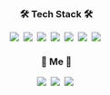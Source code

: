 <h3 align="center">🛠 Tech Stack 🛠</h3>
<p align="center">
  <img src="https://img.shields.io/badge/React Native-61DAFB?style=flat-square&logo=React&logoColor=white"/></a>&nbsp <img src="https://img.shields.io/badge/React-61DAFB?style=flat-square&logo=React&logoColor=white"/></a>&nbsp <img src="https://img.shields.io/badge/JavaScript-F7DF1E?style=flat-square&logo=JavaScript&logoColor=white"/></a>&nbsp <img src="https://img.shields.io/badge/Flutter-02569B?style=flat-square&logo=Fluttert&logoColor=white"/></a>&nbsp <img src="https://img.shields.io/badge/Android-3DDC84?style=flat-square&logo=Android&logoColor=white"/></a>&nbsp <img src="https://img.shields.io/badge/C-A8B9CC?style=flat-square&logo=C&logoColor=white"/></a>&nbsp <img src="https://img.shields.io/badge/C++-00599C?style=flat-square&logo=C++&logoColor=white"/></a>&nbsp
</p>

<h3 align="center">🍑 Me 🍑</h3>
<p align="center">
  <a href="https://www.instagram.com/_parkdaxun/"><img src="https://img.shields.io/badge/Instagram-E4405F?style=flat-square&logo=Instagram&logoColor=white"/></a>&nbsp</a> <a href="https://velog.io/@parkde0207"><img src="https://img.shields.io/badge/Velog-20C997?style=flat-square&logo=Velog&logoColor=white"/></a>&nbsp</a> <a href="https://developerdaeun.tistory.com/"><img src="https://img.shields.io/badge/Tstory-20C997?style=flat-square&logo=Velog&logoColor=white"/></a>&nbsp</a>
</p>
